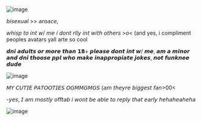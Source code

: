 ![image](https://github.com/user-attachments/assets/047c2fd6-a27e-48f5-8b5e-189820ba8c9a)

𝘣𝘪𝘴𝘦𝘹𝘶𝘢𝘭  >> 𝘢𝘳𝘰𝘢𝘤𝘦,

𝘸𝘩𝘪𝘴𝘱 𝘵𝘰 𝘪𝘯𝘵 𝘸/ 𝘮𝘦 𝘪 𝘥𝘰𝘯𝘵 𝘳𝘭𝘭𝘺 𝘪𝘯𝘵 𝘸𝘪𝘵𝘩 𝘰𝘵𝘩𝘦𝘳𝘴 >𝘰< (and yes, i compliment peoples avatars yall arte so cool

𝙙𝙣𝙞 𝙖𝙙𝙪𝙡𝙩𝙨 𝙤𝙧 𝙢𝙤𝙧𝙚 𝙩𝙝𝙖𝙣 𝟭𝟴+ 𝙥𝙡𝙚𝙖𝙨𝙚 𝙙𝙤𝙣𝙩 𝙞𝙣𝙩 𝙬/ 𝙢𝙚, 𝙖𝙢 𝙖 𝙢𝙞𝙣𝙤𝙧 𝙖𝙣𝙙 𝙙𝙣𝙞 𝙩𝙝𝙤𝙤𝙨𝙚 𝙥𝙥𝙡 𝙬𝙝𝙤 𝙢𝙖𝙠𝙚 𝙞𝙣𝙖𝙥𝙥𝙧𝙤𝙥𝙞𝙖𝙩𝙚 𝙟𝙤𝙠𝙚𝙨, 𝙣𝙤𝙩 𝙛𝙪𝙣𝙠𝙣𝙚𝙚 𝙙𝙪𝙙𝙚

![image](https://github.com/user-attachments/assets/75555a20-e165-496d-8efc-362e81163553)

𝘔𝘠 𝘊𝘜𝘛𝘐𝘌 𝘗𝘈𝘛𝘖𝘖𝘛𝘐𝘌𝘚 𝘖𝘎𝘔𝘔𝘎𝘔𝘎𝘚 (𝘢𝘮 𝘵𝘩𝘦𝘺𝘳𝘦 𝘣𝘪𝘨𝘨𝘦𝘴𝘵 𝘧𝘢𝘯>00<

-𝘺𝘦𝘴, 𝘐 𝘢𝘮 𝘮𝘰𝘴𝘵𝘭𝘺 𝘰𝘧𝘧𝘵𝘢𝘣 𝘪 𝘸𝘰𝘯𝘵 𝘣𝘦 𝘢𝘣𝘭𝘦 𝘵𝘰 𝘳𝘦𝘱𝘭𝘺 𝘵𝘩𝘢𝘵 𝘦𝘢𝘳𝘭𝘺 𝘩𝘦𝘩𝘢𝘩𝘦𝘢𝘩𝘦𝘩𝘢


![image](https://github.com/user-attachments/assets/d230f892-ab48-4598-b545-c11b6038010b)



